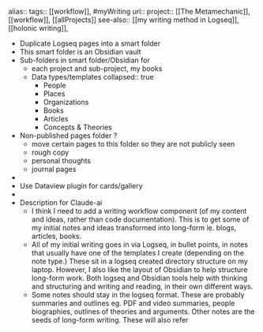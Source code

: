 alias::
tags:: [[workflow]], #myWriting 
url:: 
project:: [[The Metamechanic]], [[workflow]], [[allProjects]] 
see-also:: [[my writing method in Logseq]], [[holonic writing]],

- Duplicate Logseq pages into a smart folder
- This smart folder is an Obsidian vault
- Sub-folders in smart folder/Obsidian for
	- each project and sub-project, my books
	- Data types/templates
	  collapsed:: true
		- People
		- Places
		- Organizations
		- Books
		- Articles
		- Concepts & Theories
- Non-published pages folder ?
	- move certain pages to this folder so they are not publicly seen
	- rough copy
	- personal thoughts
	- journal pages
-
- Use Dataview plugin for cards/gallery
-
- Description for Claude-ai
	- I think I need to add a writing workflow component (of my content and ideas, rather than code documentation). This is to get some of my initial notes and ideas transformed into long-form ie. blogs, articles, books.
	- All of my initial writing goes in via Logseq, in bullet points, in notes that usually have one of the templates I create (depending on the note type.) These sit in a logseq created directory structure on my laptop. However, I also like the layout of Obsidian to help structure long-form work. Both logseq and Obsidian tools help with thinking and structuring and writing and reading, in their own different ways.
	- Some notes should stay in the logseq format. These are probably summaries and outlines eg. PDF and video summaries, people biographies, outlines of theories and arguments. Other notes are the seeds of long-form writing. These will also refer